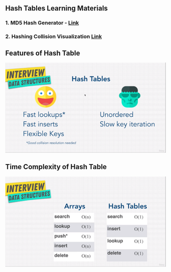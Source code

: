 ## Hash Tables Learning Materials

### 1. MD5 Hash Generator - [Link](https://www.miraclesalad.com/webtools/md5.php)

### 2. Hashing Collision Visualization [Link](https://www.cs.usfca.edu/~galles/visualization/OpenHash.html)

## Features of Hash Table

![Hash table](./img/hash-table.png)

## Time Complexity of Hash Table

![alt](./img/time-complexity.png)

